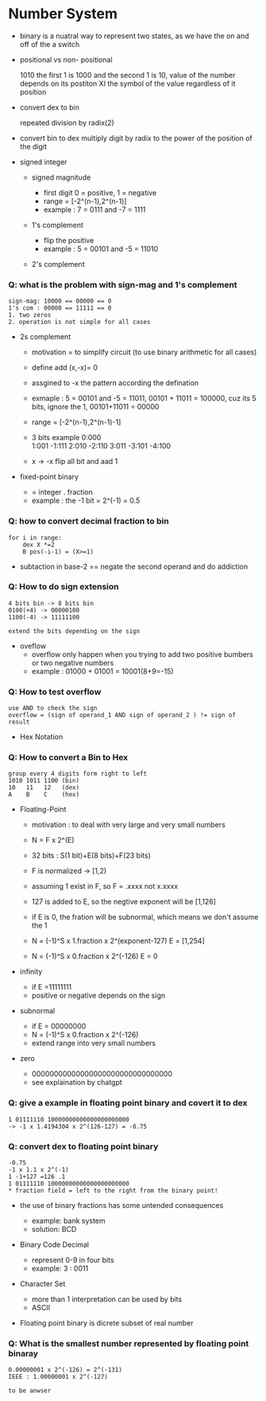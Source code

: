 # Number System

- binary is a nuatral way to represent two states, as we have the on and off of the a switch 
    
- positional vs non- positional

    1010
    the first 1 is 1000 and the second 1 is 10, value of the number depends on its postiton 
    XI
    the symbol of the value regardless of it position 


- convert dex to bin

    repeated division by radix(2)

- convert bin to dex 
    multiply digit by radix to the power of the position of the digit 

- signed integer 

    - signed magnitude
        - first digit 0 = positive, 1 = negative 
        - range = [-2^(n-1),2^(n-1)]
        - example : 7 = 0111 and -7 = 1111

    - 1's complement
        - flip the positive 
        - example : 5 = 00101 and -5 = 11010

    - 2's complement
### Q: what is the problem with sign-mag and 1's complement 
    sign-mag: 10000 == 00000 == 0
    1's com : 00000 == 11111 == 0 
    1. two zeros 
    2. operation is not simple for all cases

- 2s complement
    - motivation = to simplify circuit (to use binary arithmetic for all cases)
    - define add (x,-x)= 0 
    - assgined to -x the pattern according the defination 

    - exmaple : 5 = 00101 and -5 = 11011, 00101 + 11011 = 100000, cuz its 5 bits, ignore the 1, 00101+11011 = 00000
    - range = [-2^(n-1),2^(n-1)-1] 
    - 3 bits example 
        0:000   
        1:001   -1:111
        2:010   -2:110
        3:011   -3:101
                -4:100
     - x -> -x 
        flip all bit and aad 1 

- fixed-point binary 
    - = integer . fraction 
    - example : the -1 bit = 2^(-1) = 0.5 

### Q: how to convert decimal fraction to bin 
    for i in range: 
        dex X *=2 
        B pos(-i-1) = (X>=1)

- subtaction in base-2 == negate the second operand and do addiction

### Q: How to do sign extension 
    4 bits bin -> 8 bits bin 
    0100(+4) -> 00000100
    1100(-4) -> 11111100

    extend the bits depending on the sign

- oveflow
    - overflow only happen when you trying to add two positive bumbers or two negative numbers 
    - example : 01000 + 01001 = 10001(8+9=-15)

### Q: How to test overflow 
    use AND to check the sign 
    overflow = (sign of operand_1 AND sign of operand_2 ) != sign of result

- Hex Notation 

### Q: How to convert a Bin to Hex 
    group every 4 digits form right to left 
    1010 1011 1100 (bin)
    10   11   12   (dex)
    A    B    C    (hex)

- Floating-Point 
    - motivation : to deal with very large and very small numbers 
    - N = F x 2^(E)
    - 32 bits : S(1 bit)+E(8 bits)+F(23 bits)

    - F is normalized -> [1,2)
    - assuming 1 exist in F, so F = .xxxx not x.xxxx
    
    - 127 is added to E, so the negtive exponent will be [1,126]
    - if E is 0, the fration will be subnormal, which means we don't assume the 1

    - N = (-1)^S x 1.fraction x 2^(exponent-127) E = [1,254]
    - N = (-1)^S x 0.fraction x 2^(-126)         E = 0 

- infinity
    - if E =11111111
    - positive or negative depends on the sign 

- subnormal 
    - if E = 00000000
    - N = (-1)^S x 0.fraction x 2^(-126) 
    - extend range into very small numbers 
- zero
    - 00000000000000000000000000000000
    - see explaination by chatgpt
### Q: give a example in floating point binary and covert it to dex
    1 01111110 10000000000000000000000
    -> -1 x 1.4194304 x 2^(126-127) = -0.75

### Q: convert dex to floating point binary
    -0.75 
    -1 x 1.1 x 2^(-1)
    1 -1+127 =126 .1
    1 01111110 10000000000000000000000 
    * fraction field = left to the right from the binary point!

- the use of binary fractions has some untended consequences
    - example: bank system 
    - solution: BCD

- Binary Code Decimal
    - represent 0-9 in four bits 
    - example: 3 : 0011

- Character Set
    - more than 1 interpretation can be used by bits 
    - ASCII

- Floating point binary is dicrete subset of real number 

### Q: What is the smallest number represented by floating point binaray 
    0.00000001 x 2^(-126) = 2^(-131)
    IEEE : 1.00000001 x 2^(-127)

    to be anwser 



